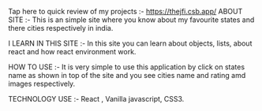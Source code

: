 Tap here to quick review of my projects :- https://thejfi.csb.app/
ABOUT SITE :- This is an simple site where you know about my favourite states and there cities respectively in india.

I LEARN IN THIS SITE :- In this site you can learn about objects, lists, about react and how react environment work.

HOW TO USE :- It is very simple to use this application by click on states name as shown in top of the site and you see cities name and rating amd images respectively.

TECHNOLOGY USE :- React , Vanilla javascript, CSS3.
